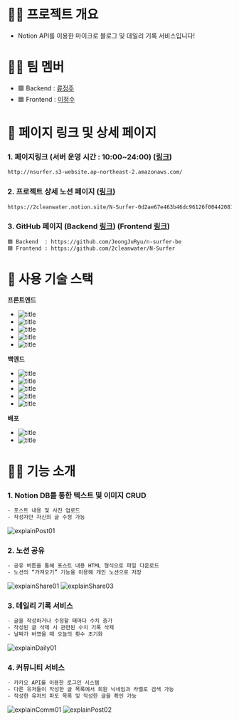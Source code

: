# 🏄‍♂️ 프로젝트 개요
- Notion API를 이용한 마이크로 블로그 및 데일리 기록 서비스입니다!

# 👨‍🏫 팀 멤버
- 🟩 Backend : [류정주](https://github.com/JeongJuRyu)
- 🟦 Frontend : [이정수](https://github.com/2cleanwater)

# 🔗 페이지 링크 및 상세 페이지
### 1. 페이지링크 (서버 운영 시간 : 10:00~24:00) ([링크](http://nsurfer.s3-website.ap-northeast-2.amazonaws.com/))
```bash
http://nsurfer.s3-website.ap-northeast-2.amazonaws.com/
```

### 2. 프로젝트 상세 노션 페이지 ([링크](https://2cleanwater.notion.site/N-Surfer-0d2ae67e463b46dc96126f0044208100))
```bash
https://2cleanwater.notion.site/N-Surfer-0d2ae67e463b46dc96126f0044208100
```

### 3. GitHub 페이지 (Backend [링크](https://github.com/JeongJuRyu/n-surfer-be)) (Frontend [링크](https://github.com/2cleanwater/N-Surfer))
```bash
🟩 Backend  : https://github.com/JeongJuRyu/n-surfer-be
🟦 Frontend : https://github.com/2cleanwater/N-Surfer
```


# 🔨 사용 기술 스택
**프론트엔드**
- ![title](https://img.shields.io/badge/-TypeScript-77216F?&logo=typescript&logoColor=white)
- ![title](https://img.shields.io/badge/-React-00CAFF?&logo=React&logoColor=white)
- ![title](https://img.shields.io/badge/-HTML5-E8E8E8?&logo=html5&logoColor=white)
- ![title](https://img.shields.io/badge/-ReactHookForm-EC5990?&logo=reacthookform&logoColor=white)
- ![title](https://img.shields.io/badge/-MobX-FF9955?&logo=mobx&logoColor=white)

**백엔드**
- ![title](https://img.shields.io/badge/-SpringBoot-6DB33F?&logo=springboot&logoColor=white)
- ![title](https://img.shields.io/badge/-SpringSecurity-6DB33F?&logo=springsecurity&logoColor=white)
- ![title](https://img.shields.io/badge/-Redis-DC382D?&logo=redis&logoColor=white)
- ![title](https://img.shields.io/badge/-Docker-2496ED?&logo=docker&logoColor=white)
- ![title](https://img.shields.io/badge/-Jenkins-D24939?&logo=jenkins&logoColor=white)

**배포**
- ![title](https://img.shields.io/badge/-EC2-232F3E?&logo=Amazon-AWS&logoColor=white)
- ![title](https://img.shields.io/badge/-S3-13FF3D?&logo=Amazon-S3&logoColor=white)


# 🏄‍♂️ 기능 소개
### 1. Notion DB를 통한 텍스트 및 이미지 CRUD
```bash
- 포스트 내용 및 사진 업로드
- 작성자만 자신의 글 수정 가능
```
![explainPost01](https://user-images.githubusercontent.com/32264455/234814926-ff4873c3-f9e6-4c2e-b638-d2c6aaddd233.png)

### 2. 노션 공유
```bash
- 공유 버튼을 통해 포스트 내용 HTML 형식으로 파일 다운로드
- 노션의 “가져오기” 기능을 이용해 개인 노션으로 저장
```
![explainShare01](https://user-images.githubusercontent.com/32264455/234815023-4265def5-ff3c-4ff9-a101-f5a5e807bca2.png)
![explainShare03](https://user-images.githubusercontent.com/32264455/234815034-9069cc49-7e09-4b51-87d4-58b886997478.png)

### 3. 데일리 기록 서비스
```bash
- 글을 작성하거나 수정할 때마다 수치 증가
- 작성된 글 삭제 시 관련된 수치 기록 삭제
- 날짜가 바꼈을 때 오늘의 횟수 초기화
```
![explainDaily01](https://user-images.githubusercontent.com/32264455/234815051-dc98dd92-9d03-44cf-b2ec-3bd7a3145dbc.png)

### 4. 커뮤니티 서비스
```bash
- 카카오 API를 이용한 로그인 시스템
- 다른 유저들이 작성한 글 목록에서 회원 닉네임과 라벨로 검색 가능
- 작성한 유저의 파도 목록 및 작성한 글을 확인 가능
```
![explainComm01](https://user-images.githubusercontent.com/32264455/234815100-62f51e81-caa7-4633-b564-07dbda36eec7.png)
![explainPost02](https://user-images.githubusercontent.com/32264455/234815128-f8e3d6bb-309f-4c74-a488-df5df9b9423e.png)



